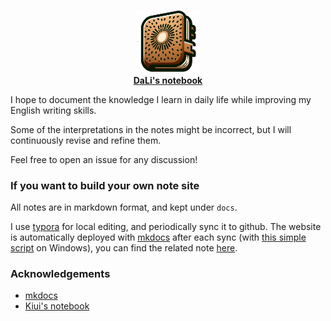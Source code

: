 
<p align="center">
    <picture>
    <img alt="note_logo" src="docs/_assets/icon.png" width="20%">
    </picture>
    </br>
    <b><a href="https://github.com/DaLi-Jack/Notebooks/">DaLi's notebook</a></b>
</p>

I hope to document the knowledge I learn in daily life while improving my English writing skills.

Some of the interpretations in the notes might be incorrect, but I will continuously revise and refine them.

Feel free to open an issue for any discussion!

### If you want to build your own note site

All notes are in markdown format, and kept under `docs`.

I use [typora](https://typora.io/) for local editing, and periodically sync it to github.
The website is automatically deployed with [mkdocs](https://github.com/mkdocs/mkdocs) after each sync (with [this simple script](sync.ps1) on Windows), you can find the related note [here](https://note.kiui.moe/python/mkdocs/).


### Acknowledgements
* [mkdocs](https://github.com/mkdocs/mkdocs)
* [Kiui's notebook](https://github.com/ashawkey/Notebooks)